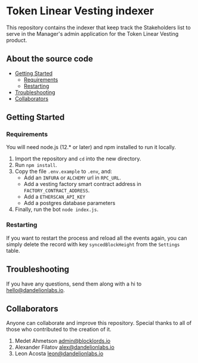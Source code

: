 # Token Linear Vesting indexer

This repository contains the indexer that keep track the Stakeholders list to serve in the Manager's admin application for the Token Linear Vesting product.

## About the source code

- [Getting Started](#getting-started)
  - [Requirements](#requirements)
  - [Restarting](#restarting)
- [Troubleshooting](#troubleshooting)
- [Collaborators](#collaborators)

## Getting Started

### Requirements

You will need node.js (12.\* or later) and npm installed to run it locally.

1. Import the repository and `cd` into the new directory.
2. Run `npm install`.
3. Copy the file `.env.example` to `.env`, and:
   - Add an `INFURA` or `ALCHEMY` url in `RPC_URL`.
   - Add a vesting factory smart contract address in `FACTORY_CONTRACT_ADDRESS`.
   - Add a `ETHERSCAN_API_KEY`
   - Add a postgres database parameters
5. Finally, run the bot `node index.js`.

### Restarting

If you want to restart the process and reload all the events again, you can simply delete the record with key `syncedBlockHeight` from the `Settings` table.

## Troubleshooting

If you have any questions, send them along with a hi to [hello@dandelionlabs.io](mailto:hello@dandelionlabs.io).

## Collaborators

Anyone can collaborate and improve this repository. Special thanks to all of those who contributed to the creation of it.

1. Medet Ahmetson <admin@blocklords.io>
2. Alexander Filatov <alex@dandelionlabs.io>
3. Leon Acosta <leon@dandelionlabs.io>

